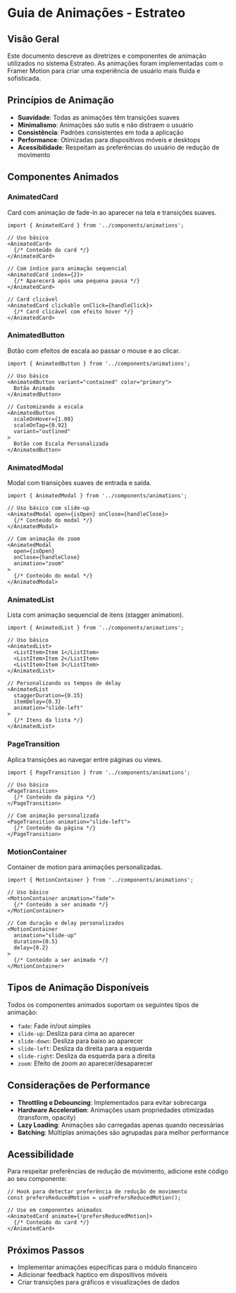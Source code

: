# Guia de Animações - Estrateo

## Visão Geral

Este documento descreve as diretrizes e componentes de animação utilizados no sistema Estrateo. As animações foram implementadas com o Framer Motion para criar uma experiência de usuário mais fluida e sofisticada.

## Princípios de Animação

- **Suavidade**: Todas as animações têm transições suaves
- **Minimalismo**: Animações são sutis e não distraem o usuário
- **Consistência**: Padrões consistentes em toda a aplicação
- **Performance**: Otimizadas para dispositivos móveis e desktops
- **Acessibilidade**: Respeitam as preferências do usuário de redução de movimento

## Componentes Animados

### AnimatedCard

Card com animação de fade-in ao aparecer na tela e transições suaves.

```tsx
import { AnimatedCard } from '../components/animations';

// Uso básico
<AnimatedCard>
  {/* Conteúdo do card */}
</AnimatedCard>

// Com índice para animação sequencial
<AnimatedCard index={2}>
  {/* Aparecerá após uma pequena pausa */}
</AnimatedCard>

// Card clicável
<AnimatedCard clickable onClick={handleClick}>
  {/* Card clicável com efeito hover */}
</AnimatedCard>
```

### AnimatedButton

Botão com efeitos de escala ao passar o mouse e ao clicar.

```tsx
import { AnimatedButton } from '../components/animations';

// Uso básico
<AnimatedButton variant="contained" color="primary">
  Botão Animado
</AnimatedButton>

// Customizando a escala
<AnimatedButton 
  scaleOnHover={1.08} 
  scaleOnTap={0.92}
  variant="outlined"
>
  Botão com Escala Personalizada
</AnimatedButton>
```

### AnimatedModal

Modal com transições suaves de entrada e saída.

```tsx
import { AnimatedModal } from '../components/animations';

// Uso básico com slide-up
<AnimatedModal open={isOpen} onClose={handleClose}>
  {/* Conteúdo do modal */}
</AnimatedModal>

// Com animação de zoom
<AnimatedModal 
  open={isOpen} 
  onClose={handleClose}
  animation="zoom"
>
  {/* Conteúdo do modal */}
</AnimatedModal>
```

### AnimatedList

Lista com animação sequencial de itens (stagger animation).

```tsx
import { AnimatedList } from '../components/animations';

// Uso básico
<AnimatedList>
  <ListItem>Item 1</ListItem>
  <ListItem>Item 2</ListItem>
  <ListItem>Item 3</ListItem>
</AnimatedList>

// Personalizando os tempos de delay
<AnimatedList 
  staggerDuration={0.15} 
  itemDelay={0.3}
  animation="slide-left"
>
  {/* Itens da lista */}
</AnimatedList>
```

### PageTransition

Aplica transições ao navegar entre páginas ou views.

```tsx
import { PageTransition } from '../components/animations';

// Uso básico
<PageTransition>
  {/* Conteúdo da página */}
</PageTransition>

// Com animação personalizada
<PageTransition animation="slide-left">
  {/* Conteúdo da página */}
</PageTransition>
```

### MotionContainer

Container de motion para animações personalizadas.

```tsx
import { MotionContainer } from '../components/animations';

// Uso básico
<MotionContainer animation="fade">
  {/* Conteúdo a ser animado */}
</MotionContainer>

// Com duração e delay personalizados
<MotionContainer 
  animation="slide-up" 
  duration={0.5}
  delay={0.2}
>
  {/* Conteúdo a ser animado */}
</MotionContainer>
```

## Tipos de Animação Disponíveis

Todos os componentes animados suportam os seguintes tipos de animação:

- `fade`: Fade in/out simples
- `slide-up`: Desliza para cima ao aparecer
- `slide-down`: Desliza para baixo ao aparecer
- `slide-left`: Desliza da direita para a esquerda
- `slide-right`: Desliza da esquerda para a direita
- `zoom`: Efeito de zoom ao aparecer/desaparecer

## Considerações de Performance

- **Throttling e Debouncing**: Implementados para evitar sobrecarga
- **Hardware Acceleration**: Animações usam propriedades otimizadas (transform, opacity)
- **Lazy Loading**: Animações são carregadas apenas quando necessárias
- **Batching**: Múltiplas animações são agrupadas para melhor performance

## Acessibilidade

Para respeitar preferências de redução de movimento, adicione este código ao seu componente:

```tsx
// Hook para detectar preferência de redução de movimento
const prefersReducedMotion = usePrefersReducedMotion();

// Use em componentes animados
<AnimatedCard animate={!prefersReducedMotion}>
  {/* Conteúdo do card */}
</AnimatedCard>
```

## Próximos Passos

- Implementar animações específicas para o módulo financeiro
- Adicionar feedback haptico em dispositivos móveis
- Criar transições para gráficos e visualizações de dados 